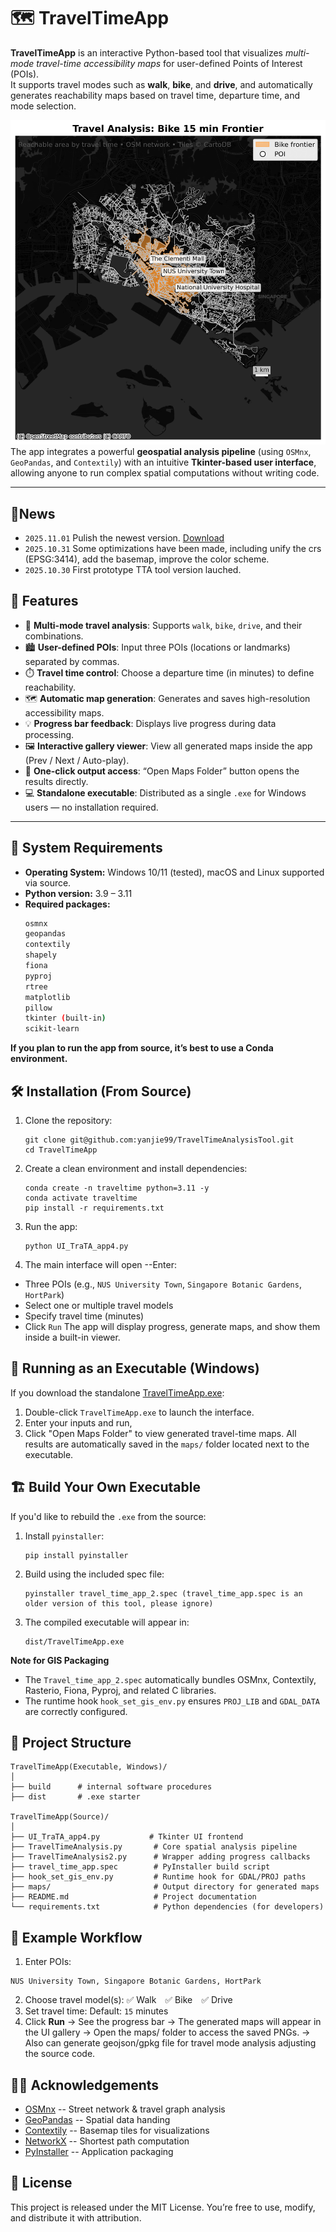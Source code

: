 # 🗺️ TravelTimeApp

**TravelTimeApp** is an interactive Python-based tool that visualizes *multi-mode travel-time accessibility maps* for user-defined Points of Interest (POIs).  
It supports travel modes such as **walk**, **bike**, and **drive**, and automatically generates reachability maps based on travel time, departure time, and mode selection.

![Alt Text](Promotion_TTApp/maps/Travel_Analysis_bike_15min.png)
The app integrates a powerful **geospatial analysis pipeline** (using `OSMnx`, `GeoPandas`, and `Contextily`) with an intuitive **Tkinter-based user interface**, allowing anyone to run complex spatial computations without writing code.

---

## 📰News
- `2025.11.01` Pulish the newest version. [Download](https://drive.google.com/file/d/1FqYVxypWEH1Gw66AnBZPPSOCh-xaJVLQ/view?usp=sharing)
- `2025.10.31` Some optimizations have been made, including unify the crs (EPSG:3414), add the basemap, improve the color scheme. 
- `2025.10.30` First prototype TTA tool version lauched.


## 🚀 Features

- 🧭 **Multi-mode travel analysis**: Supports `walk`, `bike`, `drive`, and their combinations.
- 🏙️ **User-defined POIs**: Input three POIs (locations or landmarks) separated by commas.
- ⏱️ **Travel time control**: Choose a departure time (in minutes) to define reachability.
- 🗺️ **Automatic map generation**: Generates and saves high-resolution accessibility maps.
- 💡 **Progress bar feedback**: Displays live progress during data processing.
- 🖼️ **Interactive gallery viewer**: View all generated maps inside the app (Prev / Next / Auto-play).
- 📂 **One-click output access**: “Open Maps Folder” button opens the results directly.
- 💻 **Standalone executable**: Distributed as a single `.exe` for Windows users — no installation required.

---

## 🧩 System Requirements

- **Operating System:** Windows 10/11 (tested), macOS and Linux supported via source.
- **Python version:** 3.9 – 3.11  
- **Required packages:**
  ```bash
  osmnx
  geopandas
  contextily
  shapely
  fiona
  pyproj
  rtree
  matplotlib
  pillow
  tkinter (built-in)
  scikit-learn

**If you plan to run the app from source, it’s best to use a Conda environment.**

## 🛠️ Installation (From Source)
1. Clone the repository:
   ```
   git clone git@github.com:yanjie99/TravelTimeAnalysisTool.git
   cd TravelTimeApp
   ```
2. Create a clean environment and install dependencies:
   ```
   conda create -n traveltime python=3.11 -y
   conda activate traveltime
   pip install -r requirements.txt
   ```
3. Run the app:
   ```
   python UI_TraTA_app4.py
   ```
4. The main interface will open --Enter:
- Three POIs (e.g., `NUS University Town`, `Singapore Botanic Gardens`, `HortPark`)
- Select one or multiple travel models
- Specify travel time (minutes)
- Click `Run`
The app will display progress, generate maps, and show them inside a built-in viewer.

## 🧮 Running as an Executable (Windows)
If you download the standalone [TravelTimeApp.exe](https://drive.google.com/file/d/1sv6KpXRxgJfHwldzDYFUsb9VhSkK2J20/view?usp=sharing):
1. Double-click `TravelTimeApp.exe` to launch the interface.
2. Enter your inputs and run,
3. Click "Open Maps Folder" to view generated travel-time maps.
All results are automatically saved in the `maps/` folder located next to the executable.

## 🏗️ Build Your Own Executable
If you'd like to rebuild the `.exe` from the source:
1. Install `pyinstaller`:
   ```
   pip install pyinstaller
   ```
2. Build using the included spec file:
   ```
   pyinstaller travel_time_app_2.spec (travel_time_app.spec is an older version of this tool, please ignore)
3. The compiled executable will appear in:
   ```
   dist/TravelTimeApp.exe
   ```
**Note for GIS Packaging**
- The `Travel_time_app_2.spec` automatically bundles OSMnx, Contextily, Rasterio, Fiona, Pyproj, and related C libraries.
- The runtime hook `hook_set_gis_env.py` ensures `PROJ_LIB` and `GDAL_DATA` are correctly configured.

## 📁 Project Structure
```
TravelTimeApp(Executable, Windows)/
│
├── build      # internal software procedures
├── dist       # .exe starter

TravelTimeApp(Source)/
│
├── UI_TraTA_app4.py           # Tkinter UI frontend
├── TravelTimeAnalysis.py       # Core spatial analysis pipeline
├── TravelTimeAnalysis2.py      # Wrapper adding progress callbacks
├── travel_time_app.spec        # PyInstaller build script
├── hook_set_gis_env.py         # Runtime hook for GDAL/PROJ paths
├── maps/                       # Output directory for generated maps
├── README.md                   # Project documentation
└── requirements.txt            # Python dependencies (for developers)
```

## 🧭 Example Workflow
1. Enter POIs:
```
NUS University Town, Singapore Botanic Gardens, HortPark
```
2. Choose travel model(s):
✅ Walk ✅ Bike ✅ Drive
3. Set travel time:
Default: `15` minutes
4. Click **Run**
→ See the progress bar
→ The generated maps will appear in the UI gallery
→ Open the maps/ folder to access the saved PNGs.
→ Also can generate geojson/gpkg file for travel mode analysis adjusting the source code. 

## 🧑‍💻 Acknowledgements
- [OSMnx](https://github.com/gboeing/osmnx) -- Street network & travel graph analysis
- [GeoPandas](https://geopandas.org/) -- Spatial data handing
- [Contextily](https://contextily.readthedocs.io/) -- Basemap tiles for visualizations
- [NetworkX](https://networkx.org/) -- Shortest path computation
- [PyInstaller](https://pyinstaller.org/) -- Application packaging


## 📜 License
This project is released under the MIT License.
You’re free to use, modify, and distribute it with attribution.

